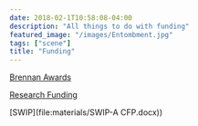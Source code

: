 ```yaml
---
date: 2018-02-1T10:58:08-04:00
description: "All things to do with funding"
featured_image: "/images/Entombment.jpg"
tags: ["scene"]
title: "Funding"
---
```


[Brennan Awards](http://gsa.slu.edu/awards/brennan-awards)

[Research Funding](https://www.slu.edu/research/)

[SWIP](file:materials/SWIP-A CFP.docx))


